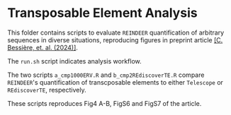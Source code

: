 # Transposable Element Analysis

This folder contains scripts to evaluate `REINDEER` quantification of arbitrary sequences in diverse situations, reproducing figures in preprint article [[C. Bessière, et. al. (2024)]](https://doi.org/10.1101/2024.02.27.581927).

The `run.sh` script indicates analysis workflow.

The two scripts `a_cmp1000ERV.R` and `b_cmp2REdiscoverTE.R` compare `REINDEER`'s quantification of transcposable elements to either `Telescope` or `REdiscoverTE`, respectively.

These scripts reproduces Fig4 A-B, FigS6 and FigS7 of the article.
